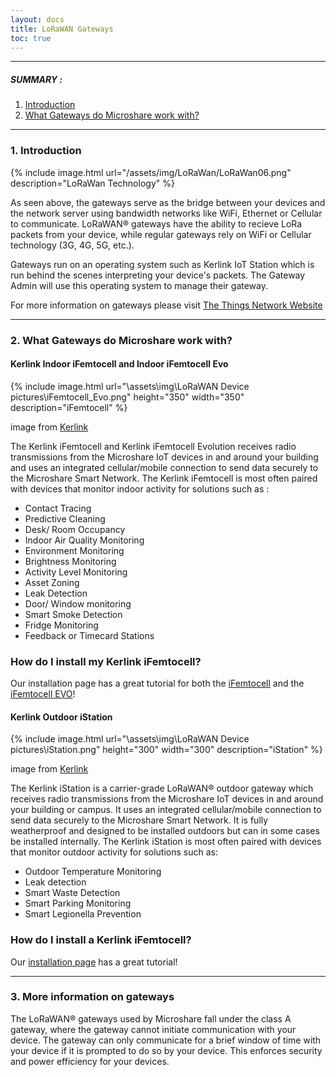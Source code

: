 ```yaml
---
layout: docs
title: LoRaWAN Gateways
toc: true
---
```


---------------------------------------

##### SUMMARY : 

1. [Introduction](./#1-introduction)
2. [What Gateways do Microshare work with?](#2-what-gateways-do-microshare-work-with)


---------------------------------------
### 1. Introduction

{% include image.html url="/assets/img/LoRaWan/LoRaWan06.png" description="LoRaWan Technology" %}

As seen above, the gateways serve as the bridge between your devices and the network server using bandwidth networks like WiFi, Ethernet or Cellular to communicate. LoRaWAN® gateways have the ability to recieve LoRa packets from your device, while regular gateways rely on WiFi or Cellular technology (3G, 4G, 5G, etc.). 

Gateways run on an operating system such as Kerlink IoT Station which is run behind the scenes interpreting your device's packets. The Gateway Admin will use this operating system to manage their gateway. 

For more information on gateways please visit [The Things Network Website](https://www.thethingsnetwork.org/docs/gateways/
)

---------------------------------------

### 2. What Gateways do Microshare work with?
<!--Need to complete this list-->
#### Kerlink Indoor iFemtocell and Indoor iFemtocell Evo

{% include image.html url="\assets\img\LoRaWAN Device pictures\iFemtocell_Evo.png" height="350" width="350" description="iFemtocell" %}

image from [Kerlink](https://www.kerlink.com/product/wirnet-ifemtocell-evolution/)

The Kerlink iFemtocell and Kerlink iFemtocell Evolution receives radio transmissions from the Microshare IoT devices in and around your building and uses an integrated cellular/mobile connection to send data securely to the Microshare Smart Network. The Kerlink iFemtocell is most often paired with devices that monitor indoor activity for solutions such as :

- Contact Tracing
- Predictive Cleaning
- Desk/ Room Occupancy
- Indoor Air Quality Monitoring
- Environment Monitoring
- Brightness Monitoring
- Activity Level Monitoring
- Asset Zoning
- Leak Detection
- Door/ Window monitoring
- Smart Smoke Detection
- Fridge Monitoring
- Feedback or Timecard Stations

### How do I install my Kerlink iFemtocell?
Our installation page has a great tutorial for both the [iFemtocell](/docs/2/installer/lorawan/gateway-installations/indoor-ifemtocell) and the [iFemtocell EVO](/docs/2/installer/lorawan/gateway-installations/indoor-ifemtocell-evo/)!

#### Kerlink Outdoor iStation


{% include image.html url="\assets\img\LoRaWAN Device pictures\iStation.png" height="300" width="300" description="iStation" %}

image from [Kerlink](https://www.kerlink.com/product/wirnet-istation/)

The Kerlink iStation is a carrier-grade LoRaWAN® outdoor gateway which receives radio transmissions from the Microshare IoT devices in and around your building or campus. It uses an integrated cellular/mobile connection to send data securely to the Microshare Smart Network. It is fully weatherproof and designed to be installed outdoors but can in some cases be installed internally. The Kerlink iStation is most often paired with devices that monitor outdoor activity for solutions such as:

- Outdoor Temperature Monitoring
- Leak detection
- Smart Waste Detection
- Smart Parking Monitoring
- Smart Legionella Prevention

### How do I install a Kerlink iFemtocell?
Our [installation page](/docs/2/installer/lorawan/gateway-installations/outdoor-istation/) has a great tutorial!

---------------------------------------

### 3. More information on gateways

The LoRaWAN® gateways used by Microshare fall under the class A gateway, where the gateway cannot initiate communication with your device. The gateway can only communicate for a brief window of time with your device if it is prompted to do so by your device. This enforces security and power efficiency for your devices. 






